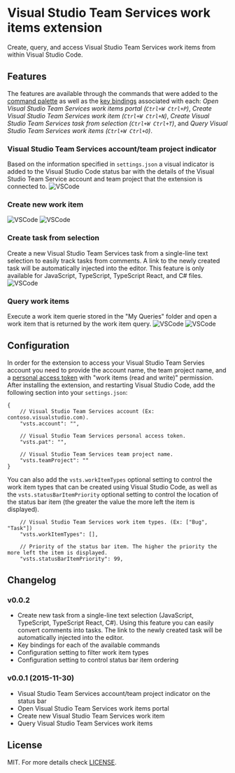 # Visual Studio Team Services work items extension

Create, query, and access Visual Studio Team Services work items from within Visual Studio Code.

## Features
The features are available through the commands that were added to the [command palette](https://code.visualstudio.com/Docs/editor/codebasics#_command-palette) as well as the [key bindings](https://code.visualstudio.com/docs/customization/keybindings) associated with each: *Open Visual Studio Team Services work items portal (```Ctrl+W Ctrl+P```)*, *Create Visual Studio Team Services work item (```Ctrl+W Ctrl+N```)*, *Create Visual Studio Team Services task from selection (```Ctrl+W Ctrl+T```)*, and *Query Visual Studio Team Services work items (```Ctrl+W Ctrl+O```)*.
### Visual Studio Team Services account/team project indicator
Based on the information specified in ```settings.json``` a visual indicator is added to the Visual Studio Code status bar with the details of the Visual Studio Team Service account and team project that the extension is connected to.
![VSCode](assets/vscode1.png)
### Create new work item
![VSCode](assets/vscode4.png)
![VSCode](assets/vscode5.png)
### Create task from selection
Create a new Visual Studio Team Services task from a single-line text selection to easily track tasks from comments. A link to the newly created task will be automatically injected into the editor. This feature is only available for JavaScript, TypeScript, TypeScript React, and C# files.
![VSCode](assets/vscode6.png)
### Query work items
Execute a work item querie stored in the "My Queries" folder and open a work item that is returned by the work item query.
![VSCode](assets/vscode2.png)
![VSCode](assets/vscode3.png)

## Configuration 
In order for the extension to access your Visual Studio Team Servies account you need to provide the account name, the team project name, and a [personal access token](https://www.visualstudio.com/en-us/news/2015-jul-7-vso.aspx) with "work items (read and write)" permission. After installing the extension, and restarting Visual Studio Code, add the following section into your ```settings.json```:
```
{
	// Visual Studio Team Services account (Ex: contoso.visualstudio.com).
	"vsts.account": "",

	// Visual Studio Team Services personal access token.
	"vsts.pat": "",

	// Visual Studio Team Services team project name.
	"vsts.teamProject": ""
}
```

You can also add the  ```vsts.workItemTypes``` optional setting to control the work item types that can be created using Visual Studio Code, as well as the ```vsts.statusBarItemPriority``` optional setting to control the location of the status bar item (the greater the value the more left the item is displayed). 
```
	// Visual Studio Team Services work item types. (Ex: ["Bug", "Task"])
	"vsts.workItemTypes": [],

	// Priority of the status bar item. The higher the priority the more left the item is displayed.
	"vsts.statusBarItemPriority": 99,

```

## Changelog
### v0.0.2
* Create new task from a single-line text selection (JavaScript, TypeScript, TypeScript React, C#). Using this feature you can easily convert comments into tasks. The link to the newly created task will be automatically injected into the editor.
* Key bindings for each of the available commands
* Configuration setting to filter work item types
* Configuration setting to control status bar item ordering

### v0.0.1 (2015-11-30)
* Visual Studio Team Services account/team project indicator on the status bar
* Open Visual Studio Team Services work items portal
* Create new Visual Studio Team Services work item
* Query Visual Studio Team Services work items

## License
MIT. For more details check [LICENSE](LICENSE).
